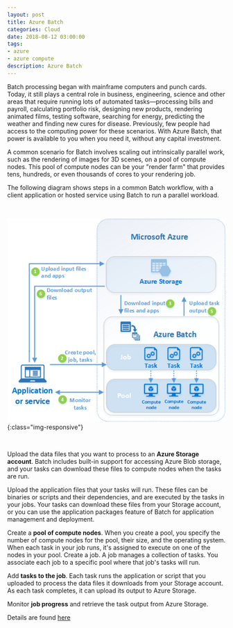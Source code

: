 ```yaml
---
layout: post
title: Azure Batch
categories: Cloud
date: 2018-08-12 03:00:00
tags:
- azure
- azure compute
description: Azure Batch 
---
```


Batch processing began with mainframe computers and punch cards. Today, it still plays a central role in business, engineering, science and other areas that require running lots of automated tasks—processing bills and payroll, calculating portfolio risk, designing new products, rendering animated films, testing software, searching for energy, predicting the weather and finding new cures for disease. Previously, few people had access to the computing power for these scenarios. With Azure Batch, that power is available to you when you need it, without any capital investment.               

A common scenario for Batch involves scaling out intrinsically parallel work, such as the rendering of images for 3D scenes, on a pool of compute nodes. This pool of compute nodes can be your "render farm" that provides tens, hundreds, or even thousands of cores to your rendering job.

The following diagram shows steps in a common Batch workflow, with a client application or hosted service using Batch to run a parallel workload.        

<br/>

![Azure](/img/AzureBatch/azure_batch.jpg){:class="img-responsive"} 

<br/>

Upload the data files that you want to process to an **Azure Storage account**. Batch includes built-in support for accessing Azure Blob storage, and your tasks can download these files to compute nodes when the tasks are run.                

Upload the application files that your tasks will run. These files can be binaries or scripts and their dependencies, and are executed by the tasks in your jobs. Your tasks can download these files from your Storage account, or you can use the application packages feature of Batch for application management and deployment.              

Create a **pool of compute nodes**. When you create a pool, you specify the number of compute nodes for the pool, their size, and the operating system. When each task in your job runs, it's assigned to execute on one of the nodes in your pool.
Create a job. A job manages a collection of tasks. You associate each job to a specific pool where that job's tasks will run.                  

Add **tasks to the job**. Each task runs the application or script that you uploaded to process the data files it downloads from your Storage account. As each task completes, it can upload its output to Azure Storage.                

Monitor **job progress** and retrieve the task output from Azure Storage.               



Details are found [here](https://azure.microsoft.com/en-in/services/batch/)




         
